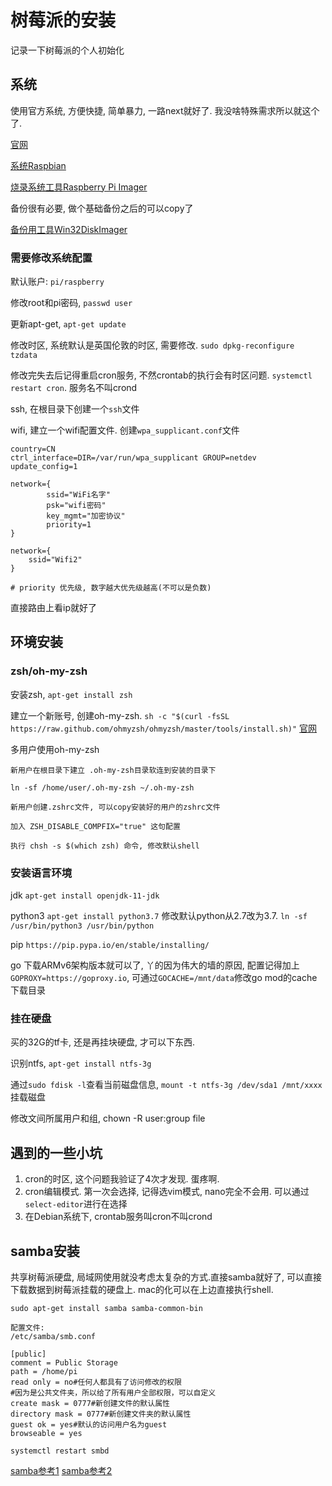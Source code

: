 # 树莓派的安装

记录一下树莓派的个人初始化

## 系统
使用官方系统, 方便快捷, 简单暴力, 一路next就好了. 我没啥特殊需求所以就这个了.

[官网](https://www.raspberrypi.org/)

[系统Raspbian](https://www.raspberrypi.org/downloads/raspbian/)

[烧录系统工具Raspberry Pi Imager](https://www.raspberrypi.org/downloads/)

备份很有必要, 做个基础备份之后的可以copy了

[备份用工具Win32DiskImager](https://sourceforge.net/projects/win32diskimager/)

### 需要修改系统配置

默认账户: `pi/raspberry`

修改root和pi密码, `passwd user`

更新apt-get, `apt-get update`

修改时区, 系统默认是英国伦敦的时区, 需要修改. `sudo dpkg-reconfigure tzdata`

修改完失去后记得重启cron服务, 不然crontab的执行会有时区问题. `systemctl restart cron`. 服务名不叫crond

ssh, 在根目录下创建一个`ssh`文件

wifi, 建立一个wifi配置文件. 创建`wpa_supplicant.conf`文件
```
country=CN
ctrl_interface=DIR=/var/run/wpa_supplicant GROUP=netdev
update_config=1

network={
        ssid="WiFi名字"
        psk="wifi密码"
        key_mgmt="加密协议"
        priority=1
}

network={
    ssid="Wifi2"
}

# priority 优先级, 数字越大优先级越高(不可以是负数)
```

直接路由上看ip就好了

## 环境安装

### zsh/oh-my-zsh

安装zsh, `apt-get install zsh`

建立一个新账号, 创建oh-my-zsh. `sh -c "$(curl -fsSL https://raw.github.com/ohmyzsh/ohmyzsh/master/tools/install.sh)"` [官网](https://ohmyz.sh/)

多用户使用oh-my-zsh
```
新用户在根目录下建立 .oh-my-zsh目录软连到安装的目录下

ln -sf /home/user/.oh-my-zsh ~/.oh-my-zsh

新用户创建.zshrc文件, 可以copy安装好的用户的zshrc文件

加入 ZSH_DISABLE_COMPFIX="true" 这句配置

执行 chsh -s $(which zsh) 命令, 修改默认shell
```

### 安装语言环境

jdk `apt-get install openjdk-11-jdk`

python3 `apt-get install python3.7` 修改默认python从2.7改为3.7. `ln -sf /usr/bin/python3 /usr/bin/python`

pip `https://pip.pypa.io/en/stable/installing/`

go 下载ARMv6架构版本就可以了, 丫的因为伟大的墙的原因, 配置记得加上 `GOPROXY=https://goproxy.io`, 可通过`GOCACHE=/mnt/data`修改go mod的cache下载目录

### 挂在硬盘

买的32G的tf卡, 还是再挂块硬盘, 才可以下东西.

识别ntfs, `apt-get install ntfs-3g`

通过`sudo fdisk -l`查看当前磁盘信息, `mount -t ntfs-3g /dev/sda1 /mnt/xxxx`挂载磁盘

修改文间所属用户和组, chown -R user:group file


## 遇到的一些小坑

1. cron的时区, 这个问题我验证了4次才发现. 蛋疼啊.
2. cron编辑模式. 第一次会选择, 记得选vim模式, nano完全不会用. 可以通过 `select-editor`进行在选择
3. 在Debian系统下, crontab服务叫cron不叫crond


## samba安装

共享树莓派硬盘, 局域网使用就没考虑太复杂的方式.直接samba就好了, 可以直接下载数据到树莓派挂载的硬盘上. mac的化可以在上边直接执行shell.

```
sudo apt-get install samba samba-common-bin

配置文件:
/etc/samba/smb.conf

[public]
comment = Public Storage
path = /home/pi
read only = no#任何人都具有了访问修改的权限
#因为是公共文件夹，所以给了所有用户全部权限，可以自定义
create mask = 0777#新创建文件的默认属性
directory mask = 0777#新创建文件夹的默认属性
guest ok = yes#默认的访问用户名为guest
browseable = yes

systemctl restart smbd
```

[samba参考1](https://shumeipai.nxez.com/2013/08/24/install-nas-on-raspberrypi.html)
[samba参考2](https://blog.csdn.net/liuben/article/details/5077935)


